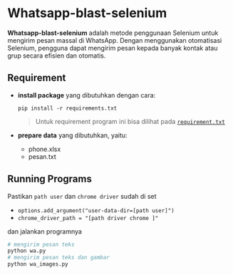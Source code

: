 # Whatsapp-blast-selenium

**Whatsapp-blast-selenium** adalah metode penggunaan Selenium untuk mengirim pesan massal di WhatsApp. Dengan menggunakan otomatisasi Selenium, pengguna dapat mengirim pesan kepada banyak kontak atau grup secara efisien dan otomatis.

## Requirement

- **install package** yang dibutuhkan dengan cara:

    ```
    pip install -r requirements.txt
    ```

    > Untuk requirement program ini bisa dilihat pada [``requirement.txt``](requirements.txt)

- **prepare data** yang dibutuhkan, yaitu:
    - phone.xlsx
    - pesan.txt 

## Running Programs

Pastikan `path user` dan `chrome driver` sudah di set
- `options.add_argument("user-data-dir=[path user]")`
- `chrome_driver_path = "[path driver chrome ]"`

dan jalankan programnya
```py
# mengirim pesan teks
python wa.py
# mengirim pesan teks dan gambar
python wa_images.py 
```

